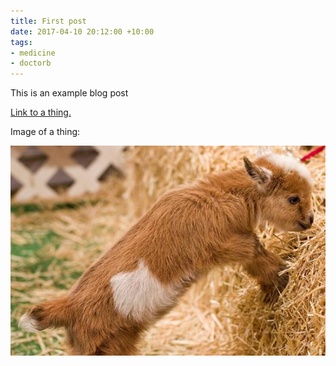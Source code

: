 ```yaml
---
title: First post
date: 2017-04-10 20:12:00 +10:00
tags:
- medicine
- doctorb
---
```


This is an example blog post

[Link to a thing.](www.link.com)

Image of a thing:

![baby goat](/assets/images/tinybabygoat.jpg)
